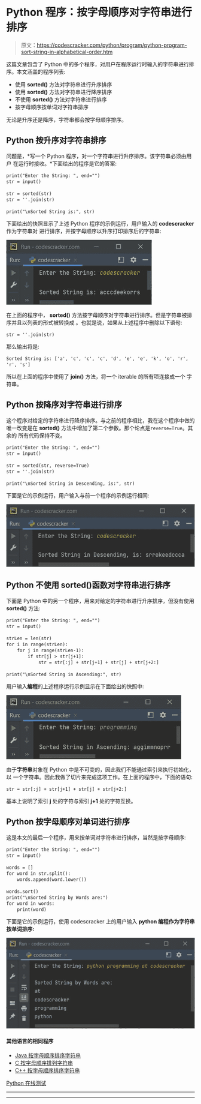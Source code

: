 # Python 程序：按字母顺序对字符串进行排序

> 原文：<https://codescracker.com/python/program/python-program-sort-string-in-alphabetical-order.htm>

这篇文章包含了 Python 中的多个程序，对用户在程序运行时输入的字符串进行排序。本文涵盖的程序列表:

*   使用 **sorted()** 方法对字符串进行升序排序
*   使用 **sorted()** 方法对字符串进行降序排序
*   不使用 **sorted()** 方法对字符串进行排序
*   按字母顺序按单词对字符串排序

无论是升序还是降序，字符串都会按字母顺序排序。

## Python 按升序对字符串排序

问题是，*写一个 Python 程序，对一个字符串进行升序排序。该字符串必须由用户 在运行时接收。*下面给出的程序是它的答案:

```
print("Enter the String: ", end="")
str = input()

str = sorted(str)
str = ''.join(str)

print("\nSorted String is:", str)
```

下面给出的快照显示了上述 Python 程序的示例运行，用户输入的 **codescracker** 作为字符串对 进行排序，并按字母顺序以升序打印排序后的字符串:

![python program sort string](img/d3e343644c6031448975fac68934a70b.png)

在上面的程序中， **sorted()** 方法按字母顺序对字符串进行排序。但是字符串被排序并且以列表的形式被转换成 。也就是说，如果从上述程序中删除以下语句:

```
str = ''.join(str)
```

那么输出将是:

```
Sorted String is: ['a', 'c', 'c', 'c', 'd', 'e', 'e', 'k', 'o', 'r', 'r', 's']
```

所以在上面的程序中使用了 **join()** 方法，将一个 iterable 的所有项连接成一个 字符串。

## Python 按降序对字符串进行排序

这个程序对给定的字符串进行降序排序。与之前的程序相比，我在这个程序中做的唯一改变是在 **sorted()** 方法中增加了第二个参数。那个论点是`reverse=True`。其余的 所有代码保持不变。

```
print("Enter the String: ", end="")
str = input()

str = sorted(str, reverse=True)
str = ''.join(str)

print("\nSorted String in Descending, is:", str)
```

下面是它的示例运行，用户输入与前一个程序的示例运行相同:

![python program sort string in descending](img/35d51a363b4f7076399de74c026b604e.png)

## Python 不使用 sorted()函数对字符串进行排序

下面是 Python 中的另一个程序，用来对给定的字符串进行升序排序，但没有使用 **sorted()** 方法:

```
print("Enter the String: ", end="")
str = input()

strLen = len(str)
for i in range(strLen):
    for j in range(strLen-1):
        if str[j] > str[j+1]:
            str = str[:j] + str[j+1] + str[j] + str[j+2:]

print("\nSorted String in Ascending:", str)
```

用户输入**编程**的上述程序运行示例显示在下面给出的快照中:

![python program sort string without function](img/675c6ef4a05d6ce5ae42cd0853c880f2.png)

由于**字符串**对象在 Python 中是不可变的，因此我们不能通过索引来执行初始化，以 一个字符串。因此我做了切片来完成这项工作。在上面的程序中，下面的语句:

```
str = str[:j] + str[j+1] + str[j] + str[j+2:]
```

基本上说明了索引 **j** 处的字符与索引 **j+1** 处的字符互换。

## Python 按字母顺序对单词进行排序

这是本文的最后一个程序，用来按单词对字符串进行排序，当然是按字母顺序:

```
print("Enter the String: ", end="")
str = input()

words = []
for word in str.split():
    words.append(word.lower())

words.sort()
print("\nSorted String by Words are:")
for word in words:
    print(word)
```

下面是它的示例运行，使用 codescracker 上的用户输入 **python 编程作为字符串按单词排序:**

![python program sort words alphabetical](img/17b18482b0c11bd6369a97074f580068.png)

#### 其他语言的相同程序

*   [Java 按字母顺序排序字符串](/java/program/java-program-sort-string.htm)
*   [C 按字母顺序排列字符串](/c/program/c-program-sort-string.htm)
*   [C++ 按字母顺序排序字符串](/cpp/program/cpp-program-sort-string.htm)

[Python 在线测试](/exam/showtest.php?subid=10)

* * *

* * *